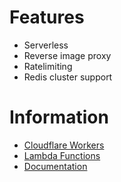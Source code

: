 # Features
- Serverless
- Reverse image proxy
- Ratelimiting
- Redis cluster support

# Information
- [Cloudflare Workers](https://workers.cloudflare.com/)
- [Lambda Functions](https://www.netlify.com/products/functions/)
- [Documentation](https://scathachgrip.github.io/gaebolg/)